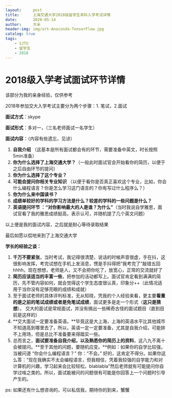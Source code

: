 ```yaml
---
layout:     post
title:      上海交通大学2018级留学生本科入学考试详情
date:       2020-05-14
author:     大米
header-img: img/art-Anaconda-TensorFlow.jpg
catalog: true
tags:
    - SJTU
    - 留学生
    - 2018
---
```



# 2018级入学考试面试环节详情

该部分为我的亲身经验，仅供参考

2018年参加交大入学考试主要分为两个步骤：1. 笔试，2.面试

**面试方式**：skype

**面试形式**：多对一，（三名老师面试一名学生）

**面试内容**：（内容有些遗忘，见谅）

1. **自我介绍** （这基本是所有面试都会有的环节，需要准备中英文，时长按照5min准备）
2. **你为什么选择了上海交通大学？**（一般此时面试官会开始看你的简历，以便于之后自由环节的提问）
3. **你为什么选择了这个专业？**
4. **可能会提问你相关专业知识** （以便于看你是否真正喜欢这个专业，比如，你会什么编程语言？你是怎么学习这门语言的？你有写过什么程序么？）
5. **你为什么来中国读书？**
6. **成绩单较好的学科的学习方法是什么？较差的学科的一些问题是什么？**
7. **英语提问环节 ：“对你影响最大的人是谁？为什么”**（当时我说自学雅思，面试官看了我的雅思成绩挺高，表示认可，并随机提了几个英文问题）

以上便是我的面试内容，之后就是耐心等待录取结果

最后如愿以偿地来到了上海交通大学

**学长的经验之谈：**

1. **千万不要紧张**，当时考试，我记得很清楚，说话的时候声音很虚，手在抖，这很影响发挥，考完试想在手机上发消息，愣是手抖得把“我考完了”敲错五回hhhh，现在想想，老师是人，又不会把你吃了，放宽心，正常的交流就好了
2. **简历应该适当的丰富一些**，把参加的活动都写上。面试官肯定看到满满的简历，先不管内容如何，就会觉得这个学生态度很认真，印象分++（此情况适用于当你没有足够亮眼的成绩和成就）
3. 至于面试老师的具体评判标准，无从知晓，凭我的个人经验来看，更主要**看重的是之前的笔试成绩或者是免笔试成绩**，面试更多是走一个形式（**这只是猜想**）。
交大的面试是常规面试，并没有搞出一些稀奇古怪的面试题目（直到目前是这样的）
4. **交大面试一定要准备英语。**毕竟这是大上海，上海的英语水平比其他城市不知道高到哪里去了，所以，英语一定一定要准备，尤其是自我介绍，可能排不上用场，但是总比不准备要来得踏实一些。
5. 总而言之，**面试要准备自我介绍，以及熟悉你的简历上的资料**，这八九不离十会被提问。**至于其他的问题，要随机应变。**例如：如果你的自学比较强，当被问道 “你会什么编程语言？” 你：“不会。” 好的，这肯定不得分。如果你这么答：“现在我确实不太会编程语言，但我相信，凭着我较强的自学能力和对计算机的兴趣，学习起来会比较轻松，blablabla”然后老师就有可能提问你自学过啥之类的。所以，面试能被问的问题很有可能是你回答上一个问题时引导产生的。

ps: 如果还有什么想咨询的，可以私信我，期待你的到来，蟹蟹
